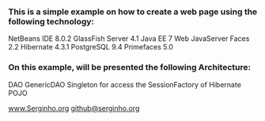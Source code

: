 ### This is a simple example on how to create a web page using the following technology:
NetBeans IDE 8.0.2
GlassFish Server 4.1
Java EE 7 Web
JavaServer Faces 2.2
Hibernate 4.3.1
PostgreSQL 9.4
Primefaces 5.0

### On this example, will be presented the following Architecture:
DAO
GenericDAO
Singleton for access the SessionFactory of Hibernate
POJO

www.Serginho.org
github@serginho.org
